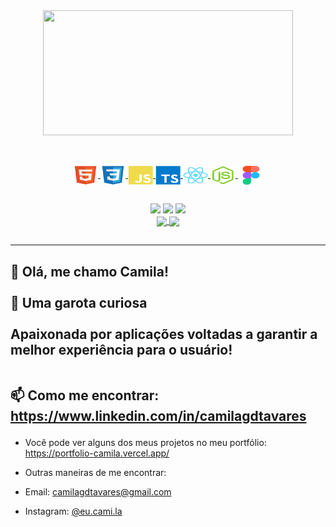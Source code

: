<div align="center">
  <a href="#">
  <img height="200" width="400"  src="https://user-images.githubusercontent.com/105559819/224339510-2d6650de-6fbe-4c71-a05c-bbb470fa6e0a.png"/>
</div>
  
##  
 <div style="display: inline_block", align="center"><br>
  <img align="center" alt="HTML" height="30" width="40" src="https://raw.githubusercontent.com/devicons/devicon/master/icons/html5/html5-original.svg">
  <img align="center" alt="CSS" height="30" width="40" src="https://raw.githubusercontent.com/devicons/devicon/master/icons/css3/css3-original.svg">
  <img align="center" alt="Js" height="30" width="40" src="https://raw.githubusercontent.com/devicons/devicon/master/icons/javascript/javascript-plain.svg">
  <img align="center" alt="Ts" height="30" width="40" src="https://raw.githubusercontent.com/devicons/devicon/master/icons/typescript/typescript-plain.svg">
  <img align="center" alt="React" height="30" width="40" src="https://raw.githubusercontent.com/devicons/devicon/master/icons/react/react-original.svg">
  <img align="center" alt="Node" height="30" width="40" src="https://raw.githubusercontent.com/devicons/devicon/master/icons/nodejs/nodejs-original.svg">
  <img align="center" alt="Node" height="30" width="40" src="https://raw.githubusercontent.com/devicons/devicon/master/icons/figma/figma-original.svg">
 </div>
 
##
  
<div align="center"> 
  <a href="https://www.instagram.com/eu.cami.la/" target="_blank">
    <img src="https://img.shields.io/badge/-Instagram-pink?style=for-the-badge" target="_blank"></a>
  <a href="https://www.linkedin.com/in/camilagdtavares" target="_blank">
    <img src="https://img.shields.io/badge/-LinkedIn-pink?style=for-the-badge" target="_blank"></a>
  <a href="https://portfolio-camila.vercel.app/" target="_blank">
    <img src="https://img.shields.io/badge/-Portfólio-pink?style=for-the-badge" target="_blank"></a> 
</div>   
<div align="center">
  <a href="https://github.com/eucamila22/github-readme-stats">
    <img align="center" height="150em" src="https://github-readme-stats.vercel.app/api?username=eucamila22&show_icons=true&theme=dracula" />
  </a>
  <a href="https://github.com/eucamila22/github-readme-stats">
    <img align="center" height="150em" src="https://github-readme-stats.vercel.app/api/top-langs/?username=eucamila22&layout=compact&theme=dracula" />
  </a>
</div> 
  
  ##
    
<hr>

<h2>👋 Olá, me chamo Camila!<br><br>
 👀 Uma garota curiosa <br><br>
 Apaixonada por aplicações voltadas a garantir a melhor experiência para o usuário!
<br><br>


📫 Como me encontrar: https://www.linkedin.com/in/camilagdtavares </h2>


- Você pode ver alguns dos meus projetos no meu portfólio:  https://portfolio-camila.vercel.app/

- Outras maneiras de me encontrar:

- Email: camilagdtavares@gmail.com
- Instagram: <a href="https://www.instagram.com/eu.cami.la/" target="_blank"> @eu.cami.la  
  
  
  
  
  
  
  
  
  
  
  
  
  
  
  
  
  
<!--     
![Snake animation](https://github.com/eucamila22/eucamila22/blob/output/github-contribution-grid-snake.svg) -->
